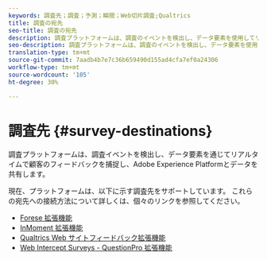 ```yaml
---
keywords: 調査先；調査；予測；瞬間；Web切片調査;Qualtrics
title: 調査の宛先
seo-title: 調査の宛先
description: 調査プラットフォームは、調査のイベントを検出し、データ要素を使用してリアルタイムで顧客のフィードバックを捕捉し、プラットフォームとデータを共有します。
seo-description: 調査プラットフォームは、調査のイベントを検出し、データ要素を使用してリアルタイムで顧客のフィードバックを捕捉し、プラットフォームとデータを共有します。
translation-type: tm+mt
source-git-commit: 7aadb4b7e7c36b659490d155ad4cfa7ef0a24306
workflow-type: tm+mt
source-wordcount: '105'
ht-degree: 30%

---
```



# 調査先 {#survey-destinations}

調査プラットフォームは、調査イベントを検出し、データ要素を通じてリアルタイムで顧客のフィードバックを捕捉し、Adobe Experience Platformとデータを共有します。

現在、プラットフォームは、以下に示す調査先をサポートしています。 これらの宛先への接続方法について詳しくは、個々のリンクを参照してください。

- [Forese 拡張機能](./foresee.md)
- [InMoment 拡張機能](./inmoment.md)
- [Qualtrics Web サイトフィードバック拡張機能](./qualtrics.md)
- [Web Intercept Surveys - QuestionPro 拡張機能](./web-intercept-surveys.md)
